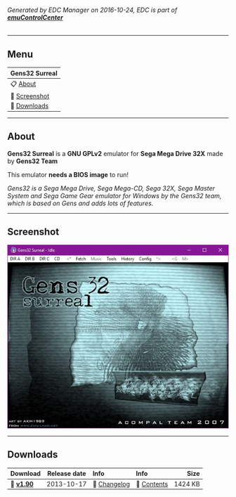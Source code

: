 ###### Generated by EDC Manager on 2016-10-24, EDC is part of [**emuControlCenter**](https://github.com/PhoenixInteractiveNL/emuControlCenter/wiki)
***
## Menu
| **Gens32 Surreal** |
|:---------|
| :clipboard: [About](#about) |
| :sunrise: [Screenshot](#screenshot) |
| :floppy_disk: [Downloads](#downloads) |
***
## About
**Gens32 Surreal** is a **GNU GPLv2** emulator for **Sega Mega Drive 32X** made by **Gens32 Team**

This emulator **needs a BIOS image** to run!

_Gens32 is a Sega Mega Drive, Sega Mega-CD, Sega 32X, Sega Master System and Sega Game Gear emulator for Windows by the Gens32 team, which is based on Gens and adds lots of features._
***
## Screenshot
![](https://raw.githubusercontent.com/PhoenixInteractiveNL/edc-masterhook/master/downloadhooks/gens32/gens32_screen.jpg)
***
## Downloads
| Download | Release date  | Info       | Info       | Size       |
|:---------|:-------------:|:-----------|:-----------|-----------:|
| :floppy_disk: [**v1.90**](https://github.com/PhoenixInteractiveNL/edc-repo0001/raw/master/gens32/1.90.7z) | 2013-10-17 | :page_facing_up: [Changelog](https://github.com/PhoenixInteractiveNL/edc-repo0001/blob/master/gens32/1.90_changelog.txt) | :mag_right: [Contents](https://github.com/PhoenixInteractiveNL/edc-repo0001/blob/master/gens32/1.90_contents.txt) | 1424 KB |
